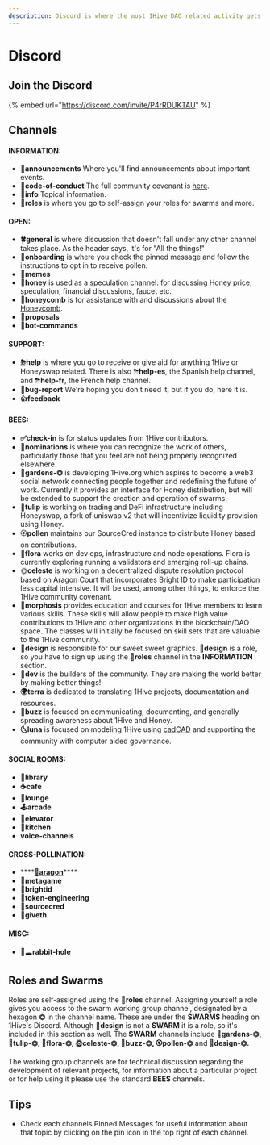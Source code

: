 ```yaml
---
description: Discord is where the most 1Hive DAO related activity gets buzzing.
---
```


# Discord

## Join the Discord

{% embed url="https://discord.com/invite/P4rRDUKTAU" %}

## Channels

#### INFORMATION:

* **📣announcements** Where you'll find announcements about important events.
* **📕code-of-conduct** The full community covenant is [here](../../community-covenant.md).
* **👀info** Topical information.
* **🧚roles** is where you go to self-assign your roles for swarms and more.

#### OPEN:

* **🍀general** is where discussion that doesn't fall under any other channel takes place. As the header says, it's for "All the things!"
* **🐛onboarding** is where you check the pinned message and follow the instructions to opt in to receive pollen.
* **🐸memes**
* **🍯honey** is used as a speculation channel: for discussing Honey price, speculation, financial discussions, faucet etc.
* **🌾honeycomb** is for assistance with and discussions about the [Honeycomb](https://hny.farm/farms).
* **🌿proposals**
* **🤖bot-commands**

#### SUPPORT:

* **⛈help** is where you go to receive or give aid for anything 1Hive or Honeyswap related. There is also  ⛈**help-es**, the Spanish help channel, and ⛈**help-fr**, the French help channel.
* **🐞bug-report** We're hoping you don't need it, but if you do, here it is. 
* **👍feedback** 

#### BEES:

* **✅check-in** is for status updates from 1Hive contributors.
* **🍄nominations** is where you can recognize the work of others, particularly those that you feel are not being properly recognized elsewhere. 
* 🌻**gardens-⏣** is developing 1Hive.org which aspires to become a web3 social network connecting people together and redefining the future of work. Currently it provides an interface for Honey distribution, but will be extended to support the creation and operation of swarms.
* 🌷**tulip** is working on trading and DeFi infrastructure including Honeyswap, a fork of uniswap v2 that will incentivize liquidity provision using Honey.
* 🏵**pollen** maintains our SourceCred instance to distribute Honey based on contributions.
* 🌺**flora** works on dev ops, infrastructure and node operations. Flora is currently exploring running a validators and emerging roll-up chains.
* 🌞**celeste** is working on a decentralized dispute resolution protocol based on Aragon Court that incorporates Bright ID to make participation less capital intensive. It will be used, among other things, to enforce the 1Hive community covenant.
* **🦋morphosis** provides education and courses for 1Hive members to learn various skills. These skills will allow people to make high value contributions to 1Hive and other organizations in the blockchain/DAO space. The classes will initially be focused on skill sets that are valuable to the 1Hive community.
* **🌈design** is responsible for our sweet sweet graphics. **🌈design** is a role, so you have to sign up using the **🧚roles** channel in the **INFORMATION** section.
* **🌾dev** is the builders of the community. They are making the world better by making better things!
* **🌍terra** is dedicated to translating 1Hive projects, documentation and resources.
* 🐝**buzz** is focused on communicating, documenting, and generally spreading awareness about 1Hive and Honey.
* **🌜luna** is focused on modeling 1Hive using [cadCAD](https://cadcad.org/) and supporting the community with computer aided governance.

#### SOCIAL ROOMS:

* **🍎library**
* **☕cafe**
* **🦩lounge**
* **🕹arcade**
* **🚦elevator**
* **🍱kitchen**
* **voice-channels**

#### CROSS-POLLINATION:

* \*\*\*\*[**🦅aragon**](https://aragon.org/)\*\*\*\*
* **🐙metagame**
* **🔆brightid**
* **🌿token-engineering**
* **🥕sourcecred**
* **🦄giveth**

#### MISC:

* 🐇🕳**rabbit-hole**

## Roles and Swarms

Roles are self-assigned using the 🧚**roles** channel. Assigning yourself a role gives you access to the swarm working group channel, designated by a hexagon **⏣** in the channel name. These are under the **SWARMS** heading on 1Hive's Discord. Although 🌈**design** is not a **SWARM** it is a role, so it's included in this section as well. The **SWARM** channels include 🌻**gardens-⏣, 🌷tulip-⏣, 🌺flora-⏣, 🌞celeste-⏣, 🐝buzz-⏣, 🏵pollen-⏣** and 🌈**design-⏣.**

The working group channels are for technical discussion regarding the development of relevant projects, for information about a particular project or for help using it please use the standard **BEES** channels.

## **Tips**

* Check each channels Pinned Messages for useful information about that topic by clicking on the pin icon in the top right of each channel.

